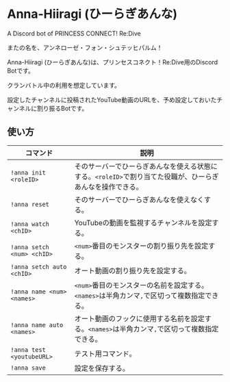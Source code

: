 # Anna-Hiiragi (ひーらぎあんな)
A Discord bot of PRINCESS CONNECT! Re:Dive

またの名を、アンネローゼ・フォン・シュテッヒパルム！

Anna-Hiiragi (ひーらぎあんな)は、プリンセスコネクト！Re:Dive用のDiscord Botです。

クランバトル中の利用を想定しています。

設定したチャンネルに投稿されたYouTube動画のURLを、予め設定しておいたチャンネルに割り振るBotです。

## 使い方

| コマンド | 説明 |
| ----- | ----- |
| ``!anna init <roleID>`` | そのサーバーでひーらぎあんなを使える状態にする。``<roleID>``で割り当てた役職が、ひーらぎあんなを操作できる。 |
| ``!anna reset`` | そのサーバーでひーらぎあんなを使えなくする。|
| ``!anna watch <chID>`` | YouTubeの動画を監視するチャンネルを設定する。 |
| ``!anna setch <num> <chID>`` | ``<num>``番目のモンスターの割り振り先を設定する。 |
| ``!anna setch auto <chID>`` | オート動画の割り振り先を設定する。 |
| ``!anna name <num> <names>`` | ``<num>``番目のモンスターの名前を設定する。``<names>``は半角カンマ``,``で区切って複数指定できる。 |
| ``!anna name auto <names>`` | オート動画のフックに使用する名前を設定する。``<names>``は半角カンマ``,``で区切って複数指定できる。 |
| ``!anna test <youtubeURL>`` | テスト用コマンド。 |
| ``!anna save`` | 設定を保存する。 |
